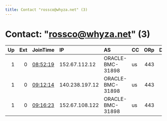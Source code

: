 ```yaml
---
title: Contact "rossco@whyza.net" (3)
---
```


# Contact: "rossco@whyza.net" (3)

|   Up |   Ext | JoinTime                                                                                              | IP             | AS               | CC   |   ORp |   Dirp | OS    | Version   | Nickname   |   eFamMembers |
|-----:|------:|:------------------------------------------------------------------------------------------------------|:---------------|:-----------------|:-----|------:|-------:|:------|:----------|:-----------|--------------:|
|    1 |     0 | [08:52:19](https://nusenu.github.io/OrNetStats/w/relay/455469D1C610E43498ECF88E83E29C0A694EF73B.html) | 152.67.112.12  | ORACLE-BMC-31898 | us   |   443 |      0 | Linux | 0.4.6.10  | whyza1     |             4 |
|    1 |     0 | [09:12:14](https://nusenu.github.io/OrNetStats/w/relay/8505296C9626AB8B391B94C4E6D4E15C325DC8ED.html) | 140.238.197.12 | ORACLE-BMC-31898 | us   |   443 |      0 | Linux | 0.4.6.10  | whyza1     |             4 |
|    1 |     0 | [09:16:23](https://nusenu.github.io/OrNetStats/w/relay/28168CB3C30BA35832D6031ECCAAC19D7C1F1D50.html) | 152.67.108.122 | ORACLE-BMC-31898 | us   |   443 |      0 | Linux | 0.4.6.10  | whyza3     |             4 |
